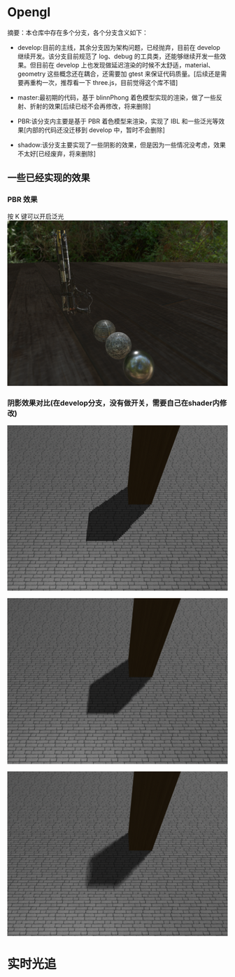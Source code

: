 <!--
 * @Author: your name
 * @Date: 2022-01-03 18:06:35
 * @LastEditTime: 2022-01-04 23:43:54
 * @LastEditors: Please set LastEditors
 * @Description: 打开koroFileHeader查看配置 进行设置: https://github.com/OBKoro1/koro1FileHeader/wiki/%E9%85%8D%E7%BD%AE
 * @FilePath: /shader/Users/virgil/Opengl/README.md
-->

# Opengl

摘要：本仓库中存在多个分支，各个分支含义如下：

- develop:目前的主线，其余分支因为架构问题，已经抛弃，目前在 develop 继续开发。该分支目前规范了 log、debug 的工具类，还能够继续开发一些效果。但目前在 develop 上也发现做延迟渲染的时候不太舒适，material、geometry 这些概念还在耦合，还需要加 gtest 来保证代码质量。[后续还是需要再重构一次，推荐看一下 three.js，目前觉得这个库不错]

- master:最初期的代码，基于 blinnPhong 着色模型实现的渲染，做了一些反射、折射的效果[后续已经不会再修改，将来删除]
- PBR:该分支内主要是基于 PBR 着色模型来渲染，实现了 IBL 和一些泛光等效果[内部的代码还没迁移到 develop 中，暂时不会删除]
- shadow:该分支主要实现了一些阴影的效果，但是因为一些情况没考虑，效果不太好[已经废弃，将来删除]

## 一些已经实现的效果

### PBR 效果

按 K 键可以开启泛光
![image](https://github.com/wowanttoplay/Opengl/blob/master/README.assets/%E6%88%AA%E5%B1%8F2021-10-10%20%E4%B8%8A%E5%8D%8812.59.56.png)

### 阴影效果对比(在develop分支，没有做开关，需要自己在shader内修改)

![image](https://github.com/wowanttoplay/Opengl/blob/master/README.assets/%E6%88%AA%E5%B1%8F2021-10-10%20%E4%B8%8A%E5%8D%8812.32.20.png)

![image](https://github.com/wowanttoplay/Opengl/blob/master/README.assets/%E6%88%AA%E5%B1%8F2021-10-10%20%E4%B8%8A%E5%8D%8812.32.29.png)

![image](https://github.com/wowanttoplay/Opengl/blob/master/README.assets/%E6%88%AA%E5%B1%8F2021-10-10%20%E4%B8%8A%E5%8D%8812.32.38.png)

# 实时光追
